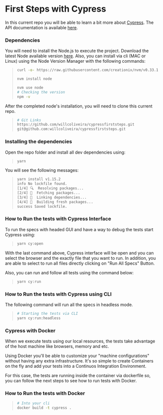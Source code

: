 # First Steps with Cypress

In this current repo you will be able to learn a bit more about [Cypress](https://www.cypress.io/). The API documentation is available [here](https://docs.cypress.io/api/api/table-of-contents.html). 

### Dependencies
You will need to install the Node.js to execute the project. Download the latest Node available version [here](https://nodejs.org/pt-br/download/). Also, you can install via cli (MAC or Linux) using the Node Version Manager with the following commands:
> ```bash
> curl -o- https://raw.githubusercontent.com/creationix/nvm/v0.33.1/install.sh | bash
>
> nvm install node
>
> nvm use node
> # Checking the version
> npm -v
> ```

After the completed node's installation, you will need to clone this current repo.

> ```bash
> # Git Links
> https://github.com/willcoliveira/cypressfirststeps.git
> git@github.com:willcoliveira/cypressfirststeps.git
> ```

### Installing the dependencies 
Open the repo folder and install all dev dependencies using:
> ```bash
> yarn 
> ```

You will see the following messages: 
> ```bash
> yarn install v1.15.2
> info No lockfile found.
> [1/4] 🔍  Resolving packages...
> [2/4] 🚚  Fetching packages...
> [3/4] 🔗  Linking dependencies...
> [4/4] 🔨  Building fresh packages...
> success Saved lockfile.
> ```

### How to Run the tests with Cypress Interface

To run the specs with headed GUI and have a way to debug the tests start Cypress using: 

> ```bash
> yarn cy:open
> ```

With the last command above, Cypress interface will be open and you can select the browser and the exactly file that you want to run. In addition, you are able to select to run all files directly clicking on "Run All Specs" Button.

Also, you can run and follow all tests using the command below:
> ```bash
> yarn cy:run
> ```


### How to Run the tests with Cypress using CLI
The following command will run all the specs in headless mode.

> ```bash
> # Starting the tests via CLI
> yarn cy:run:headless
> ```


### Cypress with Docker
When we execute tests using our local resources, the tests take advantage of the host machine like browsers, memory and etc.

Using Docker you'll be able to customize your "machine configurations" without having any extra infrastructure. It's so simple to create Containers on the fly and add your tests into a Continuos Integration Environment.

For this case, the tests are running inside the container via dockerfile so, you can follow the next steps to see how to run tests with Docker.

### How to Run the tests with Docker
> ```bash
> # Into your cli 
> docker build -t cypress .
> ```